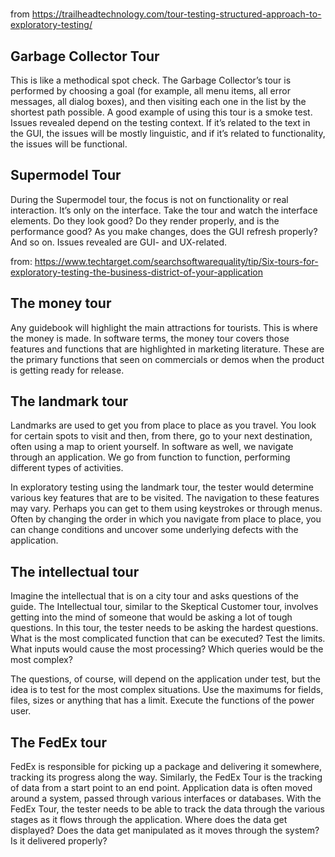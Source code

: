 #
#
#
#

from https://trailheadtechnology.com/tour-testing-structured-approach-to-exploratory-testing/

## Garbage Collector Tour
This is like a methodical spot check. The Garbage Collector’s tour is performed by choosing a goal 
(for example, all menu items, all error messages, all dialog boxes), and then visiting each one in the 
list by the shortest path possible. A good example of using this tour is a smoke test.
Issues revealed depend on the testing context. If it’s related to the text in the GUI, the issues will 
be mostly linguistic, and if it’s related to functionality, the issues will be functional.

## Supermodel Tour
During the Supermodel tour, the focus is not on functionality or real interaction. It’s only on the interface. 
Take the tour and watch the interface elements. Do they look good? Do they render properly, and is the 
performance good? As you make changes, does the GUI refresh properly? And so on.
Issues revealed are GUI- and UX-related.

from: https://www.techtarget.com/searchsoftwarequality/tip/Six-tours-for-exploratory-testing-the-business-district-of-your-application

## The money tour
Any guidebook will highlight the main attractions for tourists. This is where the money is made. In software 
terms, the money tour covers those features and functions that are highlighted in marketing literature. These 
are the primary functions that seen on commercials or demos when the product is getting ready for release.

## The landmark tour
Landmarks are used to get you from place to place as you travel. You look for certain spots to visit and 
then, from there, go to your next destination, often using a map to orient yourself. In software as well, 
we navigate through an application. We go from function to function, performing different types of activities.

In exploratory testing using the landmark tour, the tester would determine various key features that are 
to be visited. The navigation to these features may vary. Perhaps you can get to them using keystrokes or 
through menus. Often by changing the order in which you navigate from place to place, you can change 
conditions and uncover some underlying defects with the application.

## The intellectual tour
Imagine the intellectual that is on a city tour and asks questions of the guide. The Intellectual tour, 
similar to the Skeptical Customer tour, involves getting into the mind of someone that would be asking a 
lot of tough questions. In this tour, the tester needs to be asking the hardest questions. What is the most 
complicated function that can be executed? Test the limits. What inputs would cause the most processing? 
Which queries would be the most complex?

The questions, of course, will depend on the application under test, but the idea is to test for the most 
complex situations. Use the maximums for fields, files, sizes or anything that has a limit. 
Execute the functions of the power user.

## The FedEx tour
FedEx is responsible for picking up a package and delivering it somewhere, tracking its progress along the way. 
Similarly, the FedEx Tour is the tracking of data from a start point to an end point. 
Application data is often moved around a system, passed through various interfaces or databases. 
With the FedEx Tour, the tester needs to be able to track the data through the various stages as it flows 
through the application. Where does the data get displayed? Does the data get manipulated as it moves 
through the system? Is it delivered properly?












